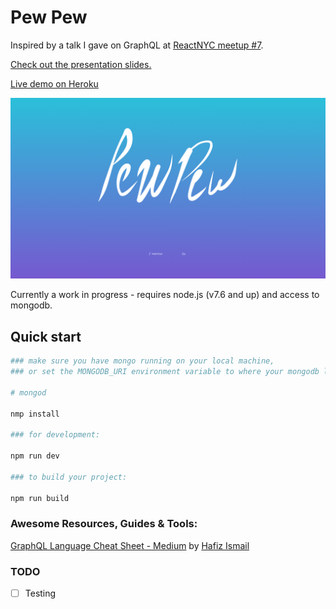 # Pew Pew
Inspired by a talk I gave on GraphQL at [ReactNYC meetup \#7][meetup].

[Check out the presentation slides.][slides]

[Live demo on Heroku][heroku]

![welcome home][landing]

Currently a work in progress - requires node.js (v7.6 and up) and access to mongodb.

## Quick start
```bash
### make sure you have mongo running on your local machine,
### or set the MONGODB_URI environment variable to where your mongodb lives.

# mongod

nmp install

### for development:

npm run dev

### to build your project:

npm run build
```

### Awesome Resources, Guides & Tools:
[GraphQL Language Cheat Sheet - Medium](https://wehavefaces.net/graphql-shorthand-notation-cheatsheet-17cd715861b6) by [Hafiz Ismail](https://wehavefaces.net/@sogko)

### TODO
- [ ] Testing

[meetup]: https://www.meetup.com/ReactNYC/events/240619695/
[slides]: http://slides.com/michaeltobia/graphql/
[heroku]: https://pew-pew-pew.herokuapp.com/

[landing]: https://github.com/Francois-Esquire/pewpew/raw/master/assets/screenshots/home.png "landing page"
